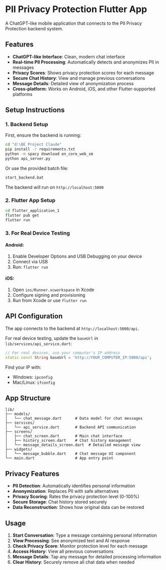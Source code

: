 # PII Privacy Protection Flutter App

A ChatGPT-like mobile application that connects to the PII Privacy Protection backend system.

## Features

- **ChatGPT-like Interface**: Clean, modern chat interface
- **Real-time PII Processing**: Automatically detects and anonymizes PII in messages
- **Privacy Scores**: Shows privacy protection scores for each message
- **Secure Chat History**: View and manage previous conversations
- **Message Details**: Detailed view of anonymization process
- **Cross-platform**: Works on Android, iOS, and other Flutter-supported platforms

## Setup Instructions

### 1. Backend Setup
First, ensure the backend is running:

```bash
cd "d:\BE Project Claude"
pip install -r requirements.txt
python -m spacy download en_core_web_sm
python api_server.py
```

Or use the provided batch file:
```bash
start_backend.bat
```

The backend will run on `http://localhost:5000`

### 2. Flutter App Setup

```bash
cd flutter_application_1
flutter pub get
flutter run
```

### 3. For Real Device Testing

#### Android:
1. Enable Developer Options and USB Debugging on your device
2. Connect via USB
3. Run: `flutter run`

#### iOS:
1. Open `ios/Runner.xcworkspace` in Xcode
2. Configure signing and provisioning
3. Run from Xcode or use `flutter run`

## API Configuration

The app connects to the backend at `http://localhost:5000/api`. 

For real device testing, update the `baseUrl` in `lib/services/api_service.dart`:

```dart
// For real devices, use your computer's IP address
static const String baseUrl = 'http://YOUR_COMPUTER_IP:5000/api';
```

Find your IP with:
- Windows: `ipconfig`
- Mac/Linux: `ifconfig`

## App Structure

```
lib/
├── models/
│   └── chat_message.dart      # Data model for chat messages
├── services/
│   └── api_service.dart       # Backend API communication
├── screens/
│   ├── chat_screen.dart       # Main chat interface
│   ├── history_screen.dart    # Chat history management
│   └── message_details_screen.dart  # Detailed message view
├── widgets/
│   └── message_bubble.dart    # Chat message UI component
└── main.dart                  # App entry point
```

## Privacy Features

- **PII Detection**: Automatically identifies personal information
- **Anonymization**: Replaces PII with safe alternatives
- **Privacy Scoring**: Rates the privacy protection level (0-100%)
- **Secure Storage**: Chat history stored securely
- **Data Reconstruction**: Shows how original data can be restored

## Usage

1. **Start Conversation**: Type a message containing personal information
2. **View Processing**: See anonymized text and AI response
3. **Check Privacy Score**: Monitor protection level for each message
4. **Access History**: View all previous conversations
5. **Message Details**: Tap any message for detailed processing information
6. **Clear History**: Securely remove all chat data when needed